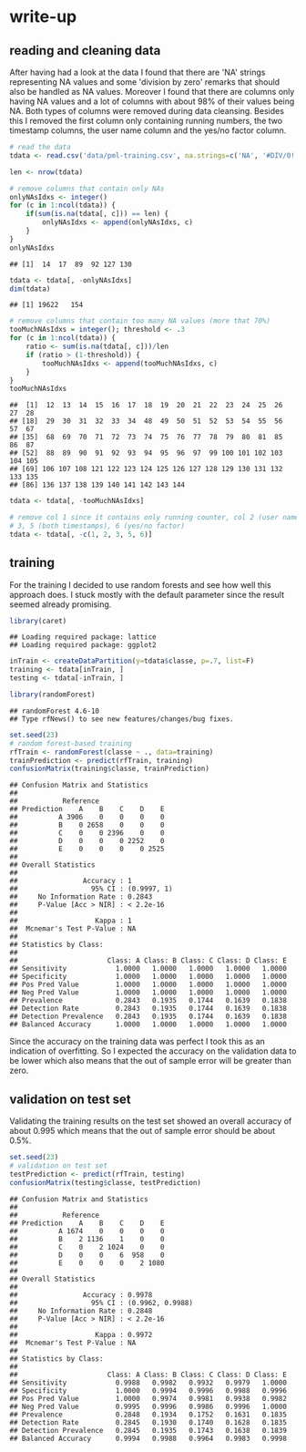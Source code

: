 write-up 
========================================================

## reading and cleaning data

After having had a look at the data I found that there are 'NA' strings representing NA values and some 'division by zero' remarks that should also be handled as NA values.
Moreover I found that there are columns only having NA values and a lot of columns with about 98% of their values being NA.
Both types of columns were removed during data cleansing.
Besides this I removed the first column only containing running numbers, the two timestamp columns, the user name column and the yes/no factor column.


```r
# read the data
tdata <- read.csv('data/pml-training.csv', na.strings=c('NA', '#DIV/0!'), strip.white=T)

len <- nrow(tdata)

# remove columns that contain only NAs
onlyNAsIdxs <- integer()
for (c in 1:ncol(tdata)) {
    if(sum(is.na(tdata[, c])) == len) {
        onlyNAsIdxs <- append(onlyNAsIdxs, c)
    }
}
onlyNAsIdxs
```

```
## [1]  14  17  89  92 127 130
```

```r
tdata <- tdata[, -onlyNAsIdxs]
dim(tdata)
```

```
## [1] 19622   154
```

```r
# remove columns that contain too many NA values (more that 70%)
tooMuchNAsIdxs = integer(); threshold <- .3
for (c in 1:ncol(tdata)) {
    ratio <- sum(is.na(tdata[, c]))/len
    if (ratio > (1-threshold)) {
        tooMuchNAsIdxs <- append(tooMuchNAsIdxs, c)
    }
}
tooMuchNAsIdxs
```

```
##  [1]  12  13  14  15  16  17  18  19  20  21  22  23  24  25  26  27  28
## [18]  29  30  31  32  33  34  48  49  50  51  52  53  54  55  56  57  67
## [35]  68  69  70  71  72  73  74  75  76  77  78  79  80  81  85  86  87
## [52]  88  89  90  91  92  93  94  95  96  97  99 100 101 102 103 104 105
## [69] 106 107 108 121 122 123 124 125 126 127 128 129 130 131 132 133 135
## [86] 136 137 138 139 140 141 142 143 144
```

```r
tdata <- tdata[, -tooMuchNAsIdxs]

# remove col 1 since it contains only running counter, col 2 (user names),
# 3, 5 (both timestamps), 6 (yes/no factor)
tdata <- tdata[, -c(1, 2, 3, 5, 6)]
```

## training

For the training I decided to use random forests and see how well this approach does.
I stuck mostly with the default parameter since the result seemed already promising.


```r
library(caret)
```

```
## Loading required package: lattice
## Loading required package: ggplot2
```

```r
inTrain <- createDataPartition(y=tdata$classe, p=.7, list=F)
training <- tdata[inTrain, ]
testing <- tdata[-inTrain, ]

library(randomForest)
```

```
## randomForest 4.6-10
## Type rfNews() to see new features/changes/bug fixes.
```

```r
set.seed(23)
# random forest-based training
rfTrain <- randomForest(classe ~ ., data=training)
trainPrediction <- predict(rfTrain, training)
confusionMatrix(training$classe, trainPrediction)
```

```
## Confusion Matrix and Statistics
## 
##           Reference
## Prediction    A    B    C    D    E
##          A 3906    0    0    0    0
##          B    0 2658    0    0    0
##          C    0    0 2396    0    0
##          D    0    0    0 2252    0
##          E    0    0    0    0 2525
## 
## Overall Statistics
##                                      
##                Accuracy : 1          
##                  95% CI : (0.9997, 1)
##     No Information Rate : 0.2843     
##     P-Value [Acc > NIR] : < 2.2e-16  
##                                      
##                   Kappa : 1          
##  Mcnemar's Test P-Value : NA         
## 
## Statistics by Class:
## 
##                      Class: A Class: B Class: C Class: D Class: E
## Sensitivity            1.0000   1.0000   1.0000   1.0000   1.0000
## Specificity            1.0000   1.0000   1.0000   1.0000   1.0000
## Pos Pred Value         1.0000   1.0000   1.0000   1.0000   1.0000
## Neg Pred Value         1.0000   1.0000   1.0000   1.0000   1.0000
## Prevalence             0.2843   0.1935   0.1744   0.1639   0.1838
## Detection Rate         0.2843   0.1935   0.1744   0.1639   0.1838
## Detection Prevalence   0.2843   0.1935   0.1744   0.1639   0.1838
## Balanced Accuracy      1.0000   1.0000   1.0000   1.0000   1.0000
```

Since the accuracy on the training data was perfect I took this as an indication of overfitting.
So I expected the accuracy on the validation data to be lower which also means that the out of sample error will be greater than zero.

## validation on test set

Validating the training results on the test set showed an overall accuracy of about 0.995 which means that the out of sample error should be about 0.5%.

```r
set.seed(23)
# validation on test set
testPrediction <- predict(rfTrain, testing)
confusionMatrix(testing$classe, testPrediction)
```

```
## Confusion Matrix and Statistics
## 
##           Reference
## Prediction    A    B    C    D    E
##          A 1674    0    0    0    0
##          B    2 1136    1    0    0
##          C    0    2 1024    0    0
##          D    0    0    6  958    0
##          E    0    0    0    2 1080
## 
## Overall Statistics
##                                           
##                Accuracy : 0.9978          
##                  95% CI : (0.9962, 0.9988)
##     No Information Rate : 0.2848          
##     P-Value [Acc > NIR] : < 2.2e-16       
##                                           
##                   Kappa : 0.9972          
##  Mcnemar's Test P-Value : NA              
## 
## Statistics by Class:
## 
##                      Class: A Class: B Class: C Class: D Class: E
## Sensitivity            0.9988   0.9982   0.9932   0.9979   1.0000
## Specificity            1.0000   0.9994   0.9996   0.9988   0.9996
## Pos Pred Value         1.0000   0.9974   0.9981   0.9938   0.9982
## Neg Pred Value         0.9995   0.9996   0.9986   0.9996   1.0000
## Prevalence             0.2848   0.1934   0.1752   0.1631   0.1835
## Detection Rate         0.2845   0.1930   0.1740   0.1628   0.1835
## Detection Prevalence   0.2845   0.1935   0.1743   0.1638   0.1839
## Balanced Accuracy      0.9994   0.9988   0.9964   0.9983   0.9998
```
